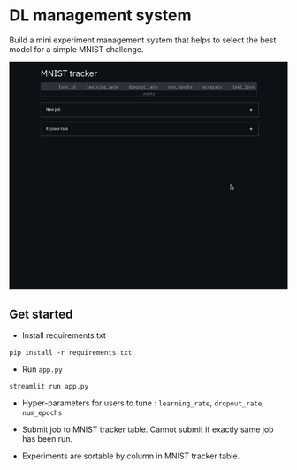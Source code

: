 # DL management system
Build a mini experiment management system that helps to select the best model for a simple MNIST challenge.

![Farmers Market Finder Demo](./demo.gif)

## Get started
- Install requirements.txt 
```
pip install -r requirements.txt
```
- Run `app.py`
```
streamlit run app.py
```
- Hyper-parameters for users to tune : `learning_rate`, `dropout_rate`, `num_epochs`

- Submit job to MNIST tracker table. Cannot submit if exactly same job has been run.

- Experiments are sortable by column in MNIST tracker table. 